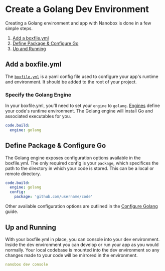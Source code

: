 # Create a Golang Dev Environment

Creating a Golang environment and app with Nanobox is done in a few simple steps.

1. [Add a boxfile.yml](#add-a-boxfile-yml)
2. [Define Package & Configure Go](#define-package-configure-go)
3. [Up and Running](#up-and-running)

## Add a boxfile.yml
The [`boxfile.yml`](https://docs.nanobox.io/boxfile/) is a yaml config file used to configure your app's runtime and environment. It should be added to the root of your project.

### Specify the Golang Engine
In your boxfile.yml, you'll need to set your `engine` to `golang`. [Engines](https://docs.nanobox.io/engines) define your code's runtime environment. The Golang engine will install Go and associated executables for you.

```yaml
code.build:
  engine: golang
```

## Define Package & Configure Go
The Golang engine exposes configuration options available in the boxfile.yml. The only required config is your `package`, which specifices the path to the directory in which your code is stored. This can be a local or remote directory.

```yaml
code.build:
  engine: golang
  config:
    package: 'github.com/username/code'
```

Other available configuration options are outlined in the [Configure Golang](/golang/config) guide.

## Up and Running
With your boxfile.yml in place, you can console into your dev environment. Inside the dev environment you can develop or run your app as you would normally. Your local codebase is mounted into the dev environment so any changes made to your code will be mirrored in the environment.

```yaml
nanobox dev console
```
